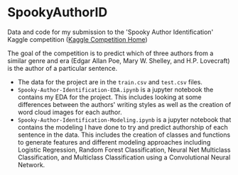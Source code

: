 # SpookyAuthorID
Data and code for my submission to the 'Spooky Author Identification' Kaggle competition ([Kaggle Competition Home](https://www.kaggle.com/c/spooky-author-identification))

The goal of the competition is to predict which of three authors from a similar genre and era (Edgar Allan Poe, Mary W. Shelley, and H.P. Lovecraft) is the author of a particular sentence.

- The data for the project are in the `train.csv` and `test.csv` files.
- `Spooky-Author-Identification-EDA.ipynb` is a jupyter notebook the contains my EDA for the project.  This includes looking at some differences between the authors' writing styles as well as the creation of word cloud images for each author.
- `Spooky-Author-Identification-Modeling.ipynb` is a jupyter notebook that contains the modeling I have done to try and predict authorship of each sentence in the data.  This includes the creation of classes and functions to generate features and different modeling approaches including Logistic Regression, Random Forest Classification, Neural Net Multiclass Classification, and Multiclass Classification using a Convolutional Neural Network.
